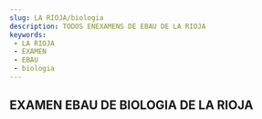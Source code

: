 ```yaml
---
slug: LA RIOJA/biologia
description: TODOS ENEXAMENS DE EBAU DE LA RIOJA
keywords:
 - LA RIOJA
 - EXAMEN
 - EBAU
 - biologia
---
```

## EXAMEN EBAU DE BIOLOGIA DE LA RIOJA
